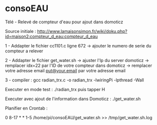 # consoEAU
Télé - Relevé de compteur d'eau pour ajout dans domoticz

Source initiale : 
http://www.lamaisonsimon.fr/wiki/doku.php?id=maison2:compteur_d_eau:compteur_d_eau


1 - Addapter le fichier cc1101.c ligne 672 -> ajouter le numero de serie du compteur a relever

2 - Addapter le fichier get_water.sh 
        -> ajuster l'Ip du server domoticz
        -> remplacer idx=22 par l'ID de votre compteur dans domoticz
        -> remplacer votre adresse email  put@your.email par votre adresse email 
      
3 - compiler : gcc radian_trx.c -o radian_trx -lwiringPi -lpthread -Wall

Executer en mode test : 
./radian_trx  puis tapper H


Executer avec ajout de l'information dans Domoticz : 
./get_water.sh

Planifier en Crontab :

0  8-17 * * 1-5 /home/pi/consoEAU/get_water.sh >> /tmp/get_water.sh.log

